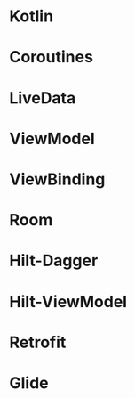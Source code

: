 
# Kotlin
# Coroutines
# LiveData
# ViewModel
# ViewBinding
# Room
# Hilt-Dagger
# Hilt-ViewModel
# Retrofit
# Glide
